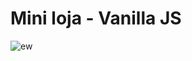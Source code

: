 # Mini loja - Vanilla JS
![ew](https://user-images.githubusercontent.com/78935085/182401463-61ccab68-7a95-4f47-8dfe-80d09fcb85c5.png)
